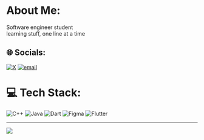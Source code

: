 #  About Me:
Software engineer student<br>learning stuff, one line at a time


## 🌐 Socials:
[![X](https://img.shields.io/badge/X-black.svg?logo=X&logoColor=white)](https://x.com/liliesofred) [![email](https://img.shields.io/badge/Email-D14836?logo=gmail&logoColor=white)](mailto:jomanw05@gmail.com) 

# 💻 Tech Stack:
![C++](https://img.shields.io/badge/c++-%2300599C.svg?style=for-the-badge&logo=c%2B%2B&logoColor=white) ![Java](https://img.shields.io/badge/java-%23ED8B00.svg?style=for-the-badge&logo=openjdk&logoColor=white) ![Dart](https://img.shields.io/badge/dart-%230175C2.svg?style=for-the-badge&logo=dart&logoColor=white) ![Figma](https://img.shields.io/badge/figma-%23F24E1E.svg?style=for-the-badge&logo=figma&logoColor=white) ![Flutter](https://img.shields.io/badge/Flutter-%2302569B.svg?style=for-the-badge&logo=Flutter&logoColor=white)

---
[![](https://visitcount.itsvg.in/api?id=jumAsm&icon=0&color=10)](https://visitcount.itsvg.in)

<!-- Proudly created with GPRM ( https://gprm.itsvg.in ) -->
